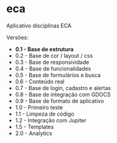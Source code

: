 # eca
Aplicativo disciplinas ECA

Versões:

* **0.1 - Base de estrutura**
* 0.2 - Base de cor / layout / css
* 0.3 - Base de responsividade
* 0.4 - Base de funcionalidades
* 0.5 - Base de formulários e busca
* 0.6 - Conteúdo real
* 0.7 - Base de login, cadastro e alertas
* 0.8 - Base de integração com GDOCS
* 0.9 - Base de formato de aplicativo
* 1.0 - Primeiro teste
* 1.1 - Limpeza de código
* 1.2 - Integração com Jupiter
* 1.5 - Templates
* 2.0 - Analytics
